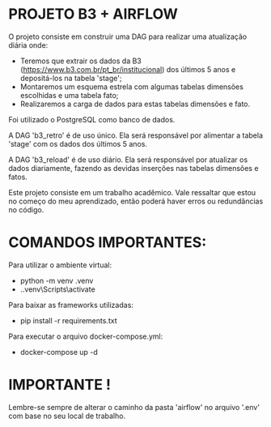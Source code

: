 # PROJETO B3 + AIRFLOW

O projeto consiste em construir uma DAG para realizar uma atualização diária onde:
- Teremos que extrair os dados da B3 (https://www.b3.com.br/pt_br/institucional) dos últimos 5 anos e depositá-los na tabela 'stage';
- Montaremos um esquema estrela com algumas tabelas dimensões escolhidas e uma tabela fato;
- Realizaremos a carga de dados para estas tabelas dimensões e fato.

Foi utilizado o PostgreSQL como banco de dados.

A DAG 'b3_retro' é de uso único. Ela será responsável por alimentar a tabela 'stage' com os dados dos últimos 5 anos.

A DAG 'b3_reload' é de uso diário. Ela será responsável por atualizar os dados diariamente, fazendo as devidas inserções nas tabelas dimensões e fatos.

Este projeto consiste em um trabalho acadêmico. Vale ressaltar que estou no começo do meu aprendizado, então poderá haver erros ou redundâncias no código.

# COMANDOS IMPORTANTES:

Para utilizar o ambiente virtual:
- python -m venv .venv
- .\.venv\Scripts\activate

Para baixar as frameworks utilizadas:
- pip install -r requirements.txt

Para executar o arquivo docker-compose.yml:
- docker-compose up -d 

# IMPORTANTE !

Lembre-se sempre de alterar o caminho da pasta 'airflow' no arquivo '.env' com base no seu local de trabalho.


